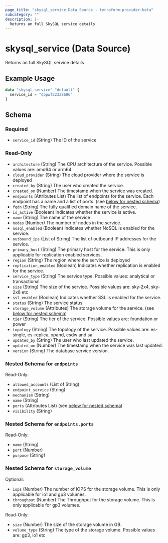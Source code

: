 ```yaml
---
page_title: "skysql_service Data Source - terraform-provider-beta"
subcategory: ""
description: |-
  Returns an full SkySQL service details
---
```


# skysql_service (Data Source)

Returns an full SkySQL service details

## Example Usage

```terraform
data "skysql_service" "default" {
  service_id = "dbpwf22338686"
}
```

<!-- schema generated by tfplugindocs -->
## Schema

### Required

- `service_id` (String) The ID of the service

### Read-Only

- `architecture` (String) The CPU architecture of the service. Possible values are: amd64 or arm64
- `cloud_provider` (String) The cloud provider where the service is deployed
- `created_by` (String) The user who created the service.
- `created_on` (Number) The timestamp when the service was created.
- `endpoints` (Attributes List) The list of endpoints for the service. Each endpoint has a name and a list of ports. (see [below for nested schema](#nestedatt--endpoints))
- `fqdn` (String) The fully qualified domain name of the service.
- `is_active` (Boolean) Indicates whether the service is active.
- `name` (String) The name of the service
- `nodes` (Number) The number of nodes in the service.
- `nosql_enabled` (Boolean) Indicates whether NoSQL is enabled for the service.
- `outbound_ips` (List of String) The list of outbound IP addresses for the service.
- `primary_host` (String) The primary host for the service. This is only applicable for replication enabled services.
- `region` (String) The region where the service is deployed
- `replication_enabled` (Boolean) Indicates whether replication is enabled for the service.
- `service_type` (String) The service type. Possible values: analytical or transactional
- `size` (String) The size of the service. Possible values are: sky-2x4, sky-2x8 etc
- `ssl_enabled` (Boolean) Indicates whether SSL is enabled for the service.
- `status` (String) The service status
- `storage_volume` (Attributes) The storage volume for the service. (see [below for nested schema](#nestedatt--storage_volume))
- `tier` (String) The tier of the service. Possible values are: foundation or power
- `topology` (String) The topology of the service. Possible values are: es-single, es-replica, xpand, csdw and sa
- `updated_by` (String) The user who last updated the service.
- `updated_on` (Number) The timestamp when the service was last updated.
- `version` (String) The database service version.

<a id="nestedatt--endpoints"></a>
### Nested Schema for `endpoints`

Read-Only:

- `allowed_accounts` (List of String)
- `endpoint_service` (String)
- `mechanism` (String)
- `name` (String)
- `ports` (Attributes List) (see [below for nested schema](#nestedatt--endpoints--ports))
- `visibility` (String)

<a id="nestedatt--endpoints--ports"></a>
### Nested Schema for `endpoints.ports`

Read-Only:

- `name` (String)
- `port` (Number)
- `purpose` (String)



<a id="nestedatt--storage_volume"></a>
### Nested Schema for `storage_volume`

Optional:

- `iops` (Number) The number of IOPS for the storage volume. This is only applicable for io1 and gp3 volumes.
- `throughput` (Number) The Throughput for the storage volume. This is only applicable for gp3 volumes.

Read-Only:

- `size` (Number) The size of the storage volume in GB.
- `volume_type` (String) The type of the storage volume. Possible values are: gp3, io1 etc

